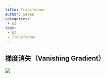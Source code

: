 ```yaml
---
title: Transformer
author: Se7en
categories:
 - AI
tags:
 - AI
 - Transformer
---
```

## 梯度消失（Vanishing Gradient）

![](https://chengzw258.oss-cn-beijing.aliyuncs.com/Article/202504122023673.png)